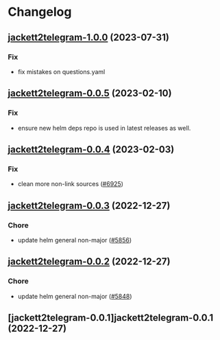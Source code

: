 # Changelog








## [jackett2telegram-1.0.0](https://github.com/truecharts/charts/compare/jackett2telegram-0.0.5...jackett2telegram-1.0.0) (2023-07-31)

### Fix

- fix mistakes on questions.yaml
  
  


## [jackett2telegram-0.0.5](https://github.com/truecharts/charts/compare/jackett2telegram-0.0.4...jackett2telegram-0.0.5) (2023-02-10)

### Fix

- ensure new helm deps repo is used in latest releases as well.
  
  


## [jackett2telegram-0.0.4](https://github.com/truecharts/charts/compare/jackett2telegram-0.0.3...jackett2telegram-0.0.4) (2023-02-03)

### Fix

-  clean more non-link sources ([#6925](https://github.com/truecharts/charts/issues/6925))
  
  


## [jackett2telegram-0.0.3](https://github.com/truecharts/charts/compare/jackett2telegram-0.0.2...jackett2telegram-0.0.3) (2022-12-27)

### Chore

- update helm general non-major ([#5856](https://github.com/truecharts/charts/issues/5856))
  
  


## [jackett2telegram-0.0.2](https://github.com/truecharts/charts/compare/jackett2telegram-0.0.1...jackett2telegram-0.0.2) (2022-12-27)

### Chore

- update helm general non-major ([#5848](https://github.com/truecharts/charts/issues/5848))
  
  


## [jackett2telegram-0.0.1]jackett2telegram-0.0.1 (2022-12-27)

